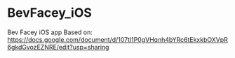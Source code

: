 # BevFacey_iOS
Bev Facey iOS app
Based on: https://docs.google.com/document/d/107tl1P0gVHqnh4bYRc6tEkxkbOXVpR6gkdGvozEZNRE/edit?usp=sharing
